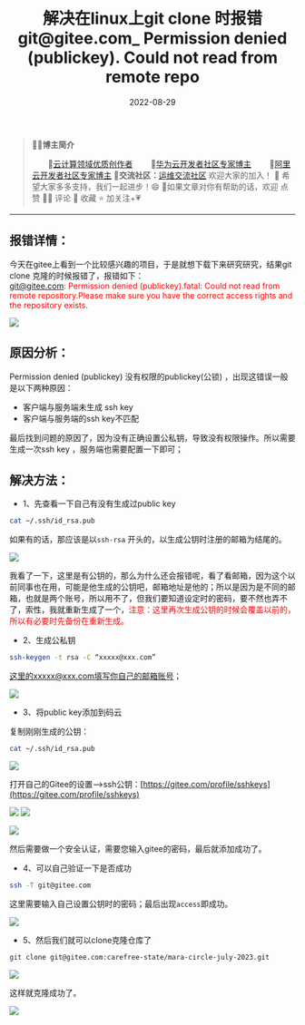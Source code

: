 ﻿---
title: 解决在linux上git clone 时报错 git@gitee.com_ Permission denied (publickey). Could not read from remote repo
icon: circle-info
order: 1
category:
  - Linux
  - Git
tag:
  - Linux
  - Git
  - 运维
pageview: false
date: 2022-08-29
comment: false
breadcrumb: false
---


>👨‍🎓**博主简介**
>
>&emsp;&emsp;🏅[云计算领域优质创作者](https://blog.csdn.net/liu_chen_yang?type=blog)
>&emsp;&emsp;🏅[华为云开发者社区专家博主](https://bbs.huaweicloud.com/community/myblog)
>&emsp;&emsp;🏅[阿里云开发者社区专家博主](https://developer.aliyun.com/my?spm=a2c6h.13148508.setting.3.21fc4f0eCmz1v3#/article?_k=zooqoz)
>💊**交流社区：**[运维交流社区](https://bbs.csdn.net/forums/lcy) 欢迎大家的加入！
>🐋 希望大家多多支持，我们一起进步！😄
>🎉如果文章对你有帮助的话，欢迎 点赞 👍🏻 评论 💬 收藏 ⭐️ 加关注+💗

---

## 报错详情：


今天在gitee上看到一个比较感兴趣的项目，于是就想下载下来研究研究，结果git clone 克隆的时候报错了，报错如下：<br>
<font color=red> git@gitee.com: Permission denied (publickey).fatal: Could not read
from remote repository.Please make sure you have the correct access
rights and the repository exists.</font>


![](https://lcy-blog.oss-cn-beijing.aliyuncs.com/blog/e98aa4c8ac3a46768e0029f9f29a846d.png)

## 原因分析：
Permission denied (publickey) 没有权限的publickey(公锁) ，出现这错误一般是以下两种原因：

- 客户端与服务端未生成 ssh key
- 客户端与服务端的ssh key不匹配

最后找到问题的原因了，因为没有正确设置公私钥，导致没有权限操作。所以需要生成一次ssh key ，服务端也需要配置一下即可；

## 解决方法：

- 1、先查看一下自己有没有生成过public key

```bash
cat ~/.ssh/id_rsa.pub 
```

如果有的话，那应该是以`ssh-rsa` 开头的，以生成公钥时注册的邮箱为结尾的。

![](https://lcy-blog.oss-cn-beijing.aliyuncs.com/blog/8916399170ad4e038fdf50982c139efc.png)

我看了一下，这里是有公钥的，那么为什么还会报错呢，看了看邮箱，因为这个以前同事也在用，可能是他生成的公钥吧，邮箱地址是他的；所以是因为是不同的邮箱，也就是两个账号，所以用不了，但我们要知道设定时的密码，要不然也弄不了，索性，我就重新生成了一个，<font color=red>注意：这里再次生成公钥的时候会覆盖以前的，所以有必要时先备份在重新生成。</font>


- 2、生成公私钥

```bash
ssh-keygen -t rsa -C “xxxxx@xxx.com”
```
这里的xxxxx@xxx.com填写你自己的邮箱账号；

![](https://lcy-blog.oss-cn-beijing.aliyuncs.com/blog/c3712f0a06474704955a17210ed10fe8.png)



- 3、将public key添加到码云

复制刚刚生成的公钥：

```bash
cat ~/.ssh/id_rsa.pub 
```
![](https://lcy-blog.oss-cn-beijing.aliyuncs.com/blog/d9a66a9aa23c4e2ba722f49c0f188ea1.png)

打开自己的Gitee的设置–>ssh公钥：[https://gitee.com/profile/sshkeys](https://gitee.com/profile/sshkeys)

![](https://lcy-blog.oss-cn-beijing.aliyuncs.com/blog/58c81300a1784bbca905449339d5f937.png)
![](https://lcy-blog.oss-cn-beijing.aliyuncs.com/blog/19db637f2b234a5187f67bd1676b825a.png)


![](https://lcy-blog.oss-cn-beijing.aliyuncs.com/blog/5f1d28c292c64418af852aee79db7215.png)

然后需要做一个安全认证，需要您输入gitee的密码，最后就添加成功了。



- 4、可以自己验证一下是否成功

```bash
ssh -T git@gitee.com
```
这里需要输入自己设置公钥时的密码；最后出现`access`即成功。

![](https://lcy-blog.oss-cn-beijing.aliyuncs.com/blog/8f0d0b9c7162484abf3f20a131eeea2d.png)

- 5、然后我们就可以clone克隆仓库了

```bash
git clone git@gitee.com:carefree-state/mara-circle-july-2023.git
```
![](https://lcy-blog.oss-cn-beijing.aliyuncs.com/blog/958f7c4f02314abfb7b3920e86429b74.png)

这样就克隆成功了。

![](https://lcy-blog.oss-cn-beijing.aliyuncs.com/blog/d791bfbe76d944ef911231559150e91f.png)

